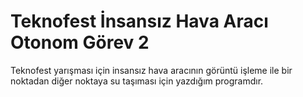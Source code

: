 # Teknofest İnsansız Hava Aracı Otonom Görev 2
 Teknofest yarışması için insansız hava aracının görüntü işleme ile bir noktadan diğer noktaya su taşıması için yazdığım programdır.
